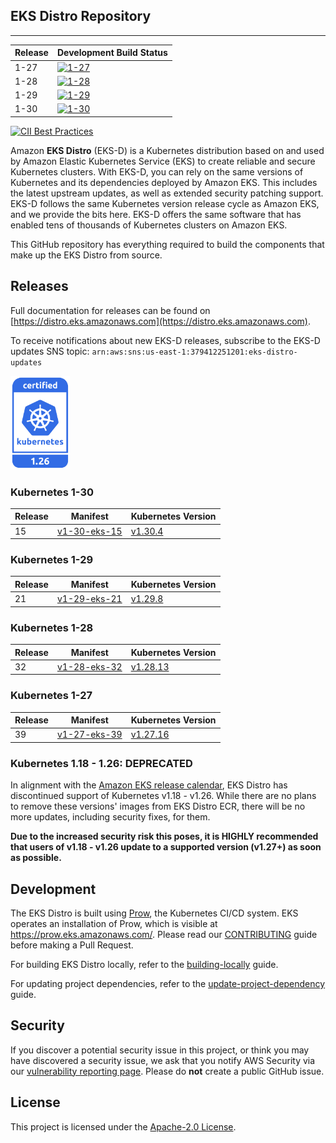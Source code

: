 ## EKS Distro Repository
---

| Release | Development Build Status                                                                                                                  |
|---------|-------------------------------------------------------------------------------------------------------------------------------------------|
| 1-27    | [![1-27](https://prow.eks.amazonaws.com/badge.svg?jobs=build-1-27-postsubmit)](https://prow.eks.amazonaws.com/?job=build-1-27-postsubmit) |
| 1-28    | [![1-28](https://prow.eks.amazonaws.com/badge.svg?jobs=build-1-28-postsubmit)](https://prow.eks.amazonaws.com/?job=build-1-28-postsubmit) |
| 1-29    | [![1-29](https://prow.eks.amazonaws.com/badge.svg?jobs=build-1-29-postsubmit)](https://prow.eks.amazonaws.com/?job=build-1-29-postsubmit) |
| 1-30    | [![1-30](https://prow.eks.amazonaws.com/badge.svg?jobs=build-1-30-postsubmit)](https://prow.eks.amazonaws.com/?job=build-1-30-postsubmit) |

[![CII Best Practices](https://bestpractices.coreinfrastructure.org/projects/6111/badge)](https://bestpractices.coreinfrastructure.org/projects/6111)

Amazon **EKS Distro** (EKS-D) is a Kubernetes distribution based on and used by
Amazon Elastic Kubernetes Service (EKS) to create reliable and secure Kubernetes
clusters. With EKS-D, you can rely on the same versions of Kubernetes and its
dependencies deployed by Amazon EKS. This includes the latest upstream updates,
as well as extended security patching support. EKS-D follows the same Kubernetes
version release cycle as Amazon EKS, and we provide the bits here. EKS-D offers
the same software that has enabled tens of thousands of Kubernetes clusters on
Amazon EKS.

This GitHub repository has everything required to build the components that make
up the EKS Distro from source.

## Releases

Full documentation for releases can be found on [https://distro.eks.amazonaws.com](https://distro.eks.amazonaws.com).

To receive notifications about new EKS-D releases, subscribe to the EKS-D updates SNS topic:
`arn:aws:sns:us-east-1:379412251201:eks-distro-updates`

[<img src="docs/contents/certified-kubernetes-1.26-color.svg" height=150>](https://github.com/cncf/k8s-conformance/pull/2507)
<!--
Source: https://github.com/cncf/artwork/tree/master/projects/kubernetes/certified-kubernetes
-->

### Kubernetes 1-30

| Release | Manifest | Kubernetes Version |
| -- | --- | --- |
| 15 | [v1-30-eks-15](https://distro.eks.amazonaws.com/kubernetes-1-30/kubernetes-1-30-eks-15.yaml) | [v1.30.4](https://github.com/kubernetes/kubernetes/release/tag/v1.30.4) |

### Kubernetes 1-29

| Release | Manifest | Kubernetes Version |
| -- | --- | --- |
| 21 | [v1-29-eks-21](https://distro.eks.amazonaws.com/kubernetes-1-29/kubernetes-1-29-eks-21.yaml) | [v1.29.8](https://github.com/kubernetes/kubernetes/release/tag/v1.29.8) |

### Kubernetes 1-28

| Release | Manifest | Kubernetes Version |
| -- | --- | --- |
| 32 | [v1-28-eks-32](https://distro.eks.amazonaws.com/kubernetes-1-28/kubernetes-1-28-eks-32.yaml) | [v1.28.13](https://github.com/kubernetes/kubernetes/release/tag/v1.28.13) |


### Kubernetes 1-27

| Release | Manifest | Kubernetes Version |
| -- | --- | --- |
| 39 | [v1-27-eks-39](https://distro.eks.amazonaws.com/kubernetes-1-27/kubernetes-1-27-eks-39.yaml) | [v1.27.16](https://github.com/kubernetes/kubernetes/release/tag/v1.27.16) |


### Kubernetes 1.18 - 1.26: DEPRECATED

In alignment with the [Amazon EKS release calendar](https://docs.aws.amazon.com/eks/latest/userguide/kubernetes-versions.html#kubernetes-release-calendar),
EKS Distro has discontinued support of Kubernetes v1.18 - v1.26. While there are
no plans to remove these versions' images from EKS Distro ECR, there will be no
more updates, including security fixes, for them.

**Due to the increased security risk this poses, it is HIGHLY recommended that
users of v1.18 - v1.26 update to a supported version (v1.27+) as soon as
possible.**

## Development

The EKS Distro is built using
[Prow](https://github.com/kubernetes/test-infra/tree/master/prow), the
Kubernetes CI/CD system. EKS operates an installation of Prow, which is visible
at https://prow.eks.amazonaws.com/. Please read our
[CONTRIBUTING](CONTRIBUTING.md) guide before making a Pull Request.

For building EKS Distro locally, refer to the
[building-locally](docs/development/building-locally.md) guide.

For updating project dependencies, refer to the
[update-project-dependency](docs/development/update-project-dependency.md) guide.

## Security

If you discover a potential security issue in this project, or think you may
have discovered a security issue, we ask that you notify AWS Security via our
[vulnerability reporting page](http://aws.amazon.com/security/vulnerability-reporting/).
Please do **not** create a public GitHub issue.

## License

This project is licensed under the [Apache-2.0 License](LICENSE).
